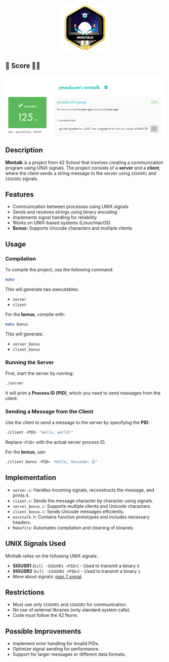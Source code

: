 <p align="center">
  <img src="https://github.com/maaloum-yassine/42/blob/main/logo_project42/minitalkm.png" alt="Minitalk 42 project badge"/>
</p>

## 🎥 Score 🥇✅
<p align="center">
  <img src="https://github.com/maaloum-yassine/42/blob/main/score/minitalk42.png" alt="Score 42 project 125"/>
</p>


## Description
**Minitalk** is a project from 42 School that involves creating a communication program using UNIX signals. The project consists of a **server** and a **client**, where the client sends a string message to the server using `SIGUSR1` and `SIGUSR2` signals.

## Features
- Communication between processes using UNIX signals
- Sends and receives strings using binary encoding
- Implements signal handling for reliability
- Works on UNIX-based systems (Linux/macOS)
- **Bonus:** Supports Unicode characters and multiple clients

## Usage
### Compilation
To compile the project, use the following command:
```sh
make
```
This will generate two executables:
- `server`
- `client`

For the **bonus**, compile with:
```sh
make bonus
```
This will generate:
- `server_bonus`
- `client_bonus`

### Running the Server
First, start the server by running:
```sh
./server
```
It will print a **Process ID (PID)**, which you need to send messages from the client.

### Sending a Message from the Client
Use the client to send a message to the server by specifying the **PID**:
```sh
./client <PID> "Hello, world!"
```
Replace `<PID>` with the actual server process ID.

For the **bonus**, use:
```sh
./client_bonus <PID> "Hello, Unicode! 😊"
```

## Implementation
- `server.c`: Handles incoming signals, reconstructs the message, and prints it.
- `client.c`: Sends the message character by character using signals.
- `server_bonus.c`: Supports multiple clients and Unicode characters.
- `client_bonus.c`: Sends Unicode messages efficiently.
- `minitalk.h`: Contains function prototypes and includes necessary headers.
- `Makefile`: Automates compilation and cleaning of binaries.

## UNIX Signals Used
Minitalk relies on the following UNIX signals:
- **SIGUSR1** (`kill -SIGUSR1 <PID>`) - Used to transmit a binary `0`
- **SIGUSR2** (`kill -SIGUSR2 <PID>`) - Used to transmit a binary `1`
- More about signals: [man 7 signal](https://man7.org/linux/man-pages/man7/signal.7.html)

## Restrictions
- Must use only `SIGUSR1` and `SIGUSR2` for communication.
- No use of external libraries (only standard system calls).
- Code must follow the 42 Norm.

## Possible Improvements
- Implement error handling for invalid PIDs.
- Optimize signal sending for performance.
- Support for larger messages or different data formats.

